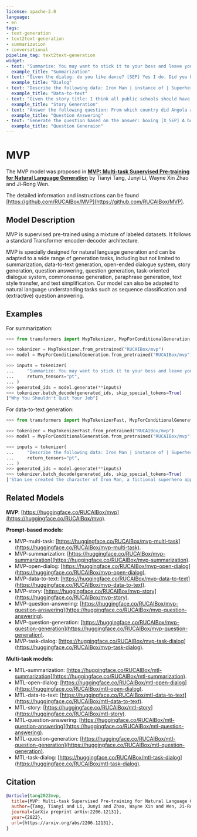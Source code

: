```yaml
---
license: apache-2.0
language:
- en
tags:
- text-generation
- text2text-generation
- summarization
- conversational
pipeline_tag: text2text-generation
widget:
- text: "Summarize: You may want to stick it to your boss and leave your job, but don't do it if these are your reasons."
  example_title: "Summarization"
- text: "Given the dialog: do you like dance? [SEP] Yes I do. Did you know Bruce Lee was a cha cha dancer?"
  example_title: "Dialog"
- text: "Describe the following data: Iron Man | instance of | Superhero [SEP] Stan Lee | creator | Iron Man"
  example_title: "Data-to-text"
- text: "Given the story title: I think all public schools should have a uniform dress code."
  example_title: "Story Generation"
- text: "Answer the following question: From which country did Angola achieve independence in 1975?"
  example_title: "Question Answering"
- text: "Generate the question based on the answer: boxing [X_SEP] A bolo punch is a punch used in martial arts . A hook is a punch in boxing ."
  example_title: "Question Generaion"
---
```


# MVP
The MVP model was proposed in [**MVP: Multi-task Supervised Pre-training for Natural Language Generation**](https://arxiv.org/abs/2206.12131) by Tianyi Tang, Junyi Li, Wayne Xin Zhao and Ji-Rong Wen.

The detailed information and instructions can be found [https://github.com/RUCAIBox/MVP](https://github.com/RUCAIBox/MVP).

## Model Description
MVP is supervised pre-trained using a mixture of labeled datasets. It follows a standard Transformer encoder-decoder architecture.

MVP is specially designed for natural language generation and can be adapted to a wide range of generation tasks, including but not limited to summarization, data-to-text generation, open-ended dialogue system, story generation, question answering, question generation, task-oriented dialogue system, commonsense generation, paraphrase generation, text style transfer, and text simplification. Our model can also be adapted to natural language understanding tasks such as sequence classification and (extractive) question answering.

## Examples
For summarization:
```python
>>> from transformers import MvpTokenizer, MvpForConditionalGeneration

>>> tokenizer = MvpTokenizer.from_pretrained("RUCAIBox/mvp")
>>> model = MvpForConditionalGeneration.from_pretrained("RUCAIBox/mvp")

>>> inputs = tokenizer(
...     "Summarize: You may want to stick it to your boss and leave your job, but don't do it if these are your reasons.",
...     return_tensors="pt",
... )
>>> generated_ids = model.generate(**inputs)
>>> tokenizer.batch_decode(generated_ids, skip_special_tokens=True)
["Why You Shouldn't Quit Your Job"]
```

For data-to-text generation:
```python
>>> from transformers import MvpTokenizerFast, MvpForConditionalGeneration

>>> tokenizer = MvpTokenizerFast.from_pretrained("RUCAIBox/mvp")
>>> model = MvpForConditionalGeneration.from_pretrained("RUCAIBox/mvp")

>>> inputs = tokenizer(
...     "Describe the following data: Iron Man | instance of | Superhero [SEP] Stan Lee | creator | Iron Man",
...     return_tensors="pt",
... )
>>> generated_ids = model.generate(**inputs)
>>> tokenizer.batch_decode(generated_ids, skip_special_tokens=True)
['Stan Lee created the character of Iron Man, a fictional superhero appearing in American comic']
```

## Related Models
**MVP**: [https://huggingface.co/RUCAIBox/mvp](https://huggingface.co/RUCAIBox/mvp).

**Prompt-based models**:

- MVP-multi-task: [https://huggingface.co/RUCAIBox/mvp-multi-task](https://huggingface.co/RUCAIBox/mvp-multi-task).
- MVP-summarization: [https://huggingface.co/RUCAIBox/mvp-summarization](https://huggingface.co/RUCAIBox/mvp-summarization).
- MVP-open-dialog: [https://huggingface.co/RUCAIBox/mvp-open-dialog](https://huggingface.co/RUCAIBox/mvp-open-dialog).
- MVP-data-to-text: [https://huggingface.co/RUCAIBox/mvp-data-to-text](https://huggingface.co/RUCAIBox/mvp-data-to-text).
- MVP-story: [https://huggingface.co/RUCAIBox/mvp-story](https://huggingface.co/RUCAIBox/mvp-story).
- MVP-question-answering: [https://huggingface.co/RUCAIBox/mvp-question-answering](https://huggingface.co/RUCAIBox/mvp-question-answering).
- MVP-question-generation: [https://huggingface.co/RUCAIBox/mvp-question-generation](https://huggingface.co/RUCAIBox/mvp-question-generation).
- MVP-task-dialog: [https://huggingface.co/RUCAIBox/mvp-task-dialog](https://huggingface.co/RUCAIBox/mvp-task-dialog).

**Multi-task models**:
- MTL-summarization: [https://huggingface.co/RUCAIBox/mtl-summarization](https://huggingface.co/RUCAIBox/mtl-summarization).
- MTL-open-dialog: [https://huggingface.co/RUCAIBox/mtl-open-dialog](https://huggingface.co/RUCAIBox/mtl-open-dialog).
- MTL-data-to-text: [https://huggingface.co/RUCAIBox/mtl-data-to-text](https://huggingface.co/RUCAIBox/mtl-data-to-text).
- MTL-story: [https://huggingface.co/RUCAIBox/mtl-story](https://huggingface.co/RUCAIBox/mtl-story).
- MTL-question-answering: [https://huggingface.co/RUCAIBox/mtl-question-answering](https://huggingface.co/RUCAIBox/mtl-question-answering).
- MTL-question-generation: [https://huggingface.co/RUCAIBox/mtl-question-generation](https://huggingface.co/RUCAIBox/mtl-question-generation).
- MTL-task-dialog: [https://huggingface.co/RUCAIBox/mtl-task-dialog](https://huggingface.co/RUCAIBox/mtl-task-dialog).

## Citation
```bibtex
@article{tang2022mvp,
  title={MVP: Multi-task Supervised Pre-training for Natural Language Generation},
  author={Tang, Tianyi and Li, Junyi and Zhao, Wayne Xin and Wen, Ji-Rong},
  journal={arXiv preprint arXiv:2206.12131},
  year={2022},
  url={https://arxiv.org/abs/2206.12131},
}
```
